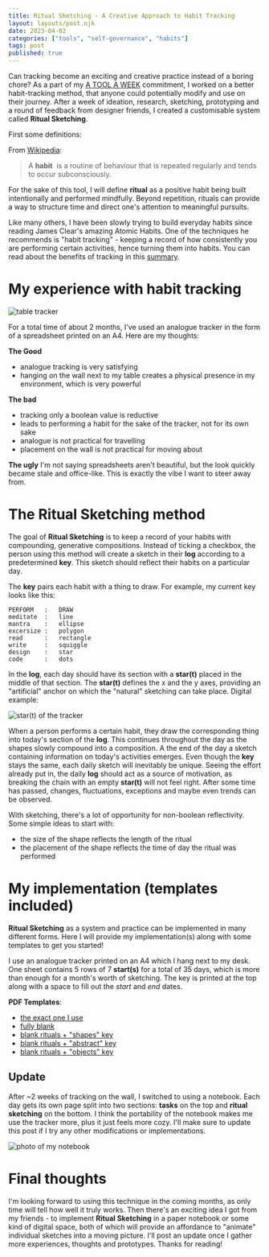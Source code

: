 ```yaml
---
title: Ritual Sketching - A Creative Approach to Habit Tracking
layout: layouts/post.njk
date: 2023-04-02
categories: ["tools", "self-governance", "habits"]
tags: post
published: true
---
```


Can tracking become an exciting and creative practice instead of a boring chore? As a part of my [A TOOL A WEEK](https://www.are.na/prompt-club/a-tool-a-week-fvp2owopmqi) commitment, I worked on a better habit-tracking method, that anyone could potentially modify and use on their journey. After a week of ideation, research, sketching, prototyping and a round of feedback from designer friends, I created a customisable system called **Ritual Sketching**.

First some definitions:

From [Wikipedia](https://en.wikipedia.org/wiki/Habit):
> A **habit**  is a routine of behaviour that is repeated regularly and tends to occur subconsciously.

For the sake of this tool, I will define **ritual** as a positive habit being built intentionally and performed mindfully. Beyond repetition, rituals can provide a way to structure time and direct one's attention to meaningful pursuits.

Like many others, I have been slowly trying to build everyday habits since reading James Clear's amazing Atomic Habits. One of the techniques he recommends is "habit tracking" - keeping a record of how consistently you are performing certain activities, hence turning them into habits. You can read about the benefits of tracking in this [summary](https://www.are.na/block/14441936).

# My experience with habit tracking
![table tracker](/posts/attachments/table_tracker.png)

For a total time of about 2 months, I've used an analogue tracker in the form of a spreadsheet printed on an A4. Here are my thoughts:

**The Good**
- analogue tracking is very satisfying
- hanging on the wall next to my table creates a physical presence in my environment, which is very powerful

**The bad**
- tracking only a boolean value is reductive
- leads to performing a habit for the sake of the tracker, not for its own sake
- analogue is not practical for travelling
- placement on the wall is not practical for moving about

**The ugly**
I'm not saying spreadsheets aren't beautiful, but the look quickly became stale and office-like. This is exactly the vibe I want to steer away from.

# The Ritual Sketching method
The goal of **Ritual Sketching** is to keep a record of your habits with compounding, generative compositions. Instead of ticking a checkbox, the person using this method will create a sketch in their **log** according to a predetermined **key**. This sketch should reflect their habits on a particular day.

The **key** pairs each habit with a thing to draw. For example, my current key looks like this:
```key
PERFORM   :   DRAW
meditate  :   line
mantra    :   ellipse
excersize :   polygon
read      :   rectangle
write     :   squiggle
design    :   star
code      :   dots
````

In the **log**, each day should have its section with a **star(t)** placed in the middle of that section. The **star(t)** defines the x and the y axes, providing an "artificial" anchor on which the "natural" sketching can take place. Digital example: 

![star(t) of the tracker](/posts/attachments/start_tracker.png)

When a person performs a certain habit, they draw the corresponding thing into today's section of the **log**. This continues throughout the day as the shapes slowly compound into a composition. A the end of the day a sketch containing information on today's activities emerges. Even though the **key** stays the same, each daily sketch will inevitably be unique. Seeing the effort already put in, the daily **log** should act as a source of motivation, as breaking the chain with an empty **star(t)** will not feel right. After some time has passed, changes, fluctuations, exceptions and maybe even trends can be observed.

With sketching, there's a lot of opportunity for non-boolean reflectivity. Some simple ideas to start with: 
- the size of the shape reflects the length of the ritual
- the placement of the shape reflects the time of day the ritual was performed

# My implementation (templates included)
**Ritual Sketching** as a system and practice can be implemented in many different forms. Here I will provide my implementation(s) along with some templates to get you started!

I use an analogue tracker printed on an A4 which I hang next to my desk. One sheet contains 5 rows of 7 **start(s)** for a total of 35 days, which is more than enough for a month's worth of sketching. The key is printed at the top along with a space to fill out the *start* and *end* dates.

**PDF Templates**:
- [the exact one I use](/posts/attachments/templates_tracker/MINE.pdf)
- [fully blank](/posts/attachments/templates_tracker/BLANK_BLANK.pdf)
- [blank rituals + "shapes" key](/posts/attachments/templates_tracker/BLANK_SHAPES.pdf)
- [blank rituals + "abstract" key](/posts/attachments/templates_tracker/BLANK_ABSTRACT.pdf)
- [blank rituals + "objects" key](/posts/attachments/templates_tracker/BLANK_OBJECTS.pdf)

## Update
After ~2 weeks of tracking on the wall, I switched to using a notebook. Each day gets its own page split into two sections: **tasks** on the top and **ritual sketching** on the bottom. I think the portability of the notebook makes me use the tracker more, plus it just feels more cozy. I'll make sure to update this post if I try any other modifications or implementations.

![photo of my notebook](/posts/attachments/notebook_tracker.jpeg)

# Final thoughts
I'm looking forward to using this technique in the coming months, as only time will tell how well it truly works. Then there's an exciting idea I got from my friends - to implement **Ritual Sketching** in a paper notebook or some kind of digital space, both of which will provide an affordance to "animate" individual sketches into a moving picture. I'll post an update once I gather more experiences, thoughts and prototypes. Thanks for reading! 

